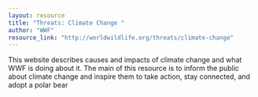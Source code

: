 ```yaml
---
layout: resource
title: "Threats: Climate Change "
author: "WWF"
resource_link: "http://worldwildlife.org/threats/climate-change"
---
```


This website describes causes and impacts of climate change and what WWF is doing about it. The main of this resource is to inform the public about climate change and inspire them to take action, stay connected, and adopt a polar bear
